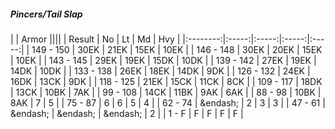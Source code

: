 ##### Pincers/Tail Slap

|      | Armor ||||
| Result | No | Lt | Md | Hvy |
|:--------:|:-----:|:-----:|:-----:|:-----:|
| 149 - 150 | 30EK | 21EK | 15EK | 10EK |
| 146 - 148 | 30EK | 20EK | 15EK | 10EK |
| 143 - 145 | 29EK | 19EK | 15DK | 10DK |
| 139 - 142 | 27EK | 19EK | 14DK | 10DK |
| 133 - 138 | 26EK | 18EK | 14DK | 9DK |
| 126 - 132 | 24EK | 16DK | 13CK | 9DK |
| 118 - 125 | 21EK | 15CK | 11CK | 8CK |
| 109 - 117 | 18DK | 13CK | 10BK | 7AK |
| 99 - 108 | 14CK | 11BK | 9AK | 6AK |
| 88 - 98 | 10BK | 8AK | 7 | 5 |
| 75 - 87 | 6 | 6 | 5 | 4 |
| 62 - 74 | &endash;  | 2 | 3 | 3 |
| 47 - 61 | &endash;  | &endash;  | &endash;  | 2 |
| 1 - F | F | F | F | F |
